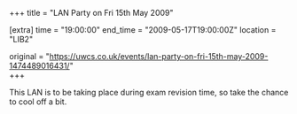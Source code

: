 +++
title = "LAN Party on Fri 15th May 2009"

[extra]
time = "19:00:00"
end_time = "2009-05-17T19:00:00Z"
location = "LIB2"

original = "https://uwcs.co.uk/events/lan-party-on-fri-15th-may-2009-1474489016431/"    
+++

This LAN is to be taking place during exam revision time, so take the chance to cool off a bit.

